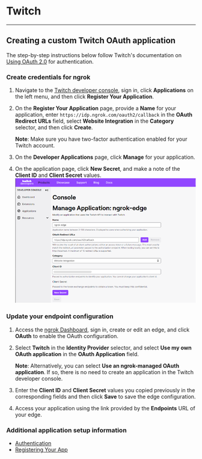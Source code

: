# Twitch
-------------

## Creating a custom Twitch OAuth application

The step-by-step instructions below follow Twitch's documentation on [Using OAuth 2.0](https://dev.twitch.tv/docs/authentication/) for authentication.


### Create credentials for ngrok

1.  Navigate to the [Twitch developer console](https://dev.twitch.tv/console), sign in, click **Applications** on the left menu, and then click **Register Your Application**.

2. On the **Register Your Application** page, provide a **Name** for your application, enter `https://idp.ngrok.com/oauth2/callback` in the **OAuth Redirect URLs** field, select **Website Integration** in the **Category** selector, and then click **Create**.

    **Note**: Make sure you have two-factor authentication enabled for your Twitch account.

3. On the **Developer Applications** page, click **Manage** for your application.

4. On the application page, click **New Secret**, and make a note of the **Client ID** and **Client Secret** values.
[![](/img/howto/oauth/1-twitch-register.png)](/img/howto/oauth/1-twitch-register.png)


### Update your endpoint configuration

1. Access the [ngrok Dashboard](https://dashboard.ngrok.com/), sign in, create or edit an edge, and click **OAuth** to enable the OAuth configuration.

2. Select **Twitch** in the **Identity Provider** selector, and select **Use my own OAuth application** in the **OAuth Application** field.

    **Note**: Alternatively, you can select **Use an ngrok-managed OAuth application**. If so, there is no need to create an application in the Twitch developer console.

3. Enter the **Client ID** and **Client Secret** values you copied previously in the corresponding fields and then click **Save** to save the edge configuration.

4. Access your application using the link provided by the **Endpoints** URL of your edge.


### Additional application setup information

*   [Authentication](https://dev.twitch.tv/docs/authentication/)
*   [Registering Your App](https://dev.twitch.tv/docs/authentication/register-app/)
